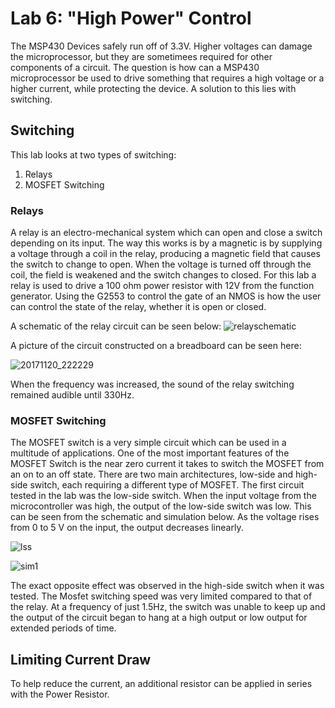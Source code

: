 # Lab 6: "High Power" Control

The MSP430 Devices safely run off of 3.3V. Higher voltages can damage the microprocessor, but they are sometimees required for other components of a circuit. The question is how can a MSP430 microprocessor be used to drive something that requires a high voltage or a higher current, while protecting the device. A solution to this lies with switching. 

## Switching

This lab looks at two types of switching:
1. Relays
2. MOSFET Switching

### Relays

A relay is an electro-mechanical system which can open and close a switch depending on its input. The way this works is by a magnetic is by supplying a voltage through a coil in the relay, producing a magnetic field that causes the switch to change to open. When the voltage is turned off through the coil, the field is weakened and the switch changes to closed. For this lab a relay is used to drive a 100 ohm power resistor with 12V from the function generator. Using the G2553 to control the gate of an NMOS is how the user can control the state of the relay, whether it is open or closed. 

A schematic of the relay circuit can be seen below:
![relayschematic](https://user-images.githubusercontent.com/31701000/33510010-179d41e2-d6d5-11e7-943e-1b9d66e985ff.png)


A picture of the circuit constructed on a breadboard can be seen here:

![20171120_222229](https://user-images.githubusercontent.com/31701000/33510005-01d9d550-d6d5-11e7-9e20-9374e115bff2.jpg)

When the frequency was increased, the sound of the relay switching remained audible until 330Hz.


### MOSFET Switching
The MOSFET switch is a very simple circuit which can be used in a multitude of applications. One of the most important features of the MOSFET Switch is the near zero current it takes to switch the MOSFET from an on to an off state. There are two main architectures, low-side and high-side switch, each requiring a different type of MOSFET. The first circuit tested in the lab was the low-side switch. When the input voltage from the microcontroller was high, the output of the low-side switch was low. This can be seen from the schematic and simulation below. As the voltage rises from 0 to 5 V on the input, the output decreases linearly. 

![lss](https://user-images.githubusercontent.com/31484781/33511171-3ccb527e-d6e4-11e7-972e-266b95c37500.JPG)

![sim1](https://user-images.githubusercontent.com/31484781/33511172-410a5862-d6e4-11e7-8e95-0dfe54b5ff24.JPG)

The exact opposite effect was observed in the high-side switch when it was tested. The Mosfet switching speed was very limited compared to that of the relay. At a frequency of just 1.5Hz, the switch was unable to keep up and the output of the circuit began to hang at a high output or low output for extended periods of time. 

## Limiting Current Draw
To help reduce the current, an additional resistor can be applied in series with the Power Resistor.
